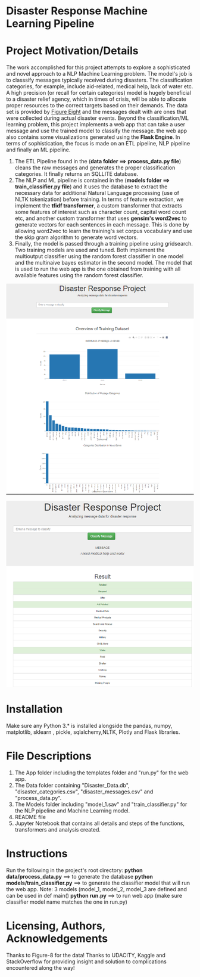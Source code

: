 # Disaster Response Machine Learning Pipeline
# Project Motivation/Details
The work accomplished for this project attempts to explore a sophisticated and novel approach to a NLP Machine Learning problem. The model's job is to classsify messages typically received during disasters. The classification categories, for example, include aid-related, medical help, lack of water etc. A high precision (or recall for certain categories) model is hugely beneficial to a disaster relief agency, which in times of crisis, will be able to allocate proper resources to the correct targets based on their demands. The data set is provided by [Figure Eight](https://www.figure-eight.com/) and the messages dealt with are ones that were collected during actual disaster events. Beyond the classification/ML learning problem, this project implements a web app that can take a user message and use the trained model to classify the message. the web app also contains some visualizations generated using the **Flask Engine**.
In terms of sophistication, the focus is made on an ETL pipeline, NLP pipeline and finally an ML pipeline.
1. The ETL Pipeline found in the (**data folder ==> process_data.py file**) cleans the raw messages and generates the proper classification categories. It finally returns an SQLLITE database.
2. The NLP and ML pipeline is contained in the (**models folder ==> train_classifier.py file**) and it uses the database to extract the necessary data for additional Natural Language processing (use of NLTK tokenization) before training. In terms of feature extraction, we implement the **tfidf transformer**, a custom transformer that extracts some features of interest such as character count, capital word count etc, and another custom transformer that uses **gensim's word2vec** to generate vectors for each sentences in each message. This is done by allowing word2vec to learn the training's set corpus vocabulary and use the skip gram algorithm to generate word vectors.
3. Finally, the model is passed through a training pipeline using gridsearch. Two training models are used and tuned. Both implement the multioutput classifier using the random forest classifier in one model and the multinaive bayes estimator in the second model. The model that is used to run the web app is the one obtained from training with all available features using the random forest classifier.



![Screenshot 1](1.png)

![Screenshot 2](2.png)


# Installation
Make sure any Python 3.* is installed alongside the pandas, numpy, matplotlib, sklearn , pickle, sqlalchemy,NLTK, Plotly and Flask libraries.


# File Descriptions
1. The App folder including the templates folder and "run.py" for the web app.
2. The Data folder containing "Disaster_Data.db", "disaster_categories.csv", "disaster_messages.csv" and "process_data.py".
3. The Models folder including "model_1.sav" and "train_classifier.py" for the NLP pipeline and Machine Learning model.
4. README file
5. Jupyter Notebook that contains all details and steps of the functions, transformers and analysis created.

# Instructions
Run the following in the project's root directory:
**python data/process_data.py** ==> to generate the database
**python models/train_classifier.py** ==> to generate the classifier model that will run the web app. Note: 3 models (model_1, model_2, model_3 are defined and can be used in def main()
**python run.py** ==> to run web app (make sure classifier model name matches the one in run.py)


# Licensing, Authors, Acknowledgements
Thanks to Figure-8 for the data!
Thanks to UDACITY, Kaggle and StackOverflow for providing insight and solution to complications encountered along the way!
